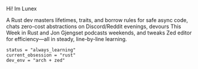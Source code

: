Hi! Im Lunex

A Rust dev masters lifetimes, traits, and borrow rules for safe async code, chats zero-cost abstractions on Discord/Reddit evenings, devours This Week in Rust and Jon Gjengset podcasts weekends, and tweaks Zed editor for efficiency—all in steady, line-by-line learning.

```
status = "always_learning"
current_obsession = "rust"
dev_env = "arch + zed"
```
